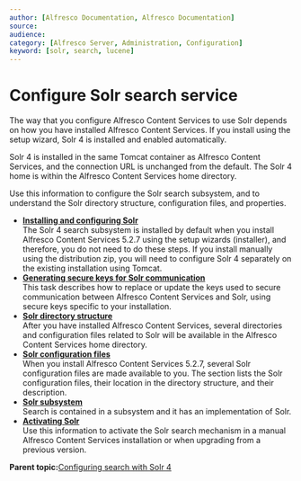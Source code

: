 ```yaml
---
author: [Alfresco Documentation, Alfresco Documentation]
source: 
audience: 
category: [Alfresco Server, Administration, Configuration]
keyword: [solr, search, lucene]
---
```


# Configure Solr search service

The way that you configure Alfresco Content Services to use Solr depends on how you have installed Alfresco Content Services. If you install using the setup wizard, Solr 4 is installed and enabled automatically.

Solr 4 is installed in the same Tomcat container as Alfresco Content Services, and the connection URL is unchanged from the default. The Solr 4 home is within the Alfresco Content Services home directory.

Use this information to configure the Solr search subsystem, and to understand the Solr directory structure, configuration files, and properties.

-   **[Installing and configuring Solr](../tasks/solr4-install-config.md)**  
 The Solr 4 search subsystem is installed by default when you install Alfresco Content Services 5.2.7 using the setup wizards \(installer\), and therefore, you do not need to do these steps. If you install manually using the distribution zip, you will need to configure Solr 4 separately on the existing installation using Tomcat.
-   **[Generating secure keys for Solr communication](../tasks/generate-keys-solr4.md)**  
This task describes how to replace or update the keys used to secure communication between Alfresco Content Services and Solr, using secure keys specific to your installation.
-   **[Solr directory structure](../concepts/solr4-directory.md)**  
After you have installed Alfresco Content Services, several directories and configuration files related to Solr will be available in the Alfresco Content Services home directory.
-   **[Solr configuration files](../concepts/solr4-config-files.md)**  
When you install Alfresco Content Services 5.2.7, several Solr configuration files are made available to you. The section lists the Solr configuration files, their location in the directory structure, and their description.
-   **[Solr subsystem](../concepts/solr4-subsystem.md)**  
Search is contained in a subsystem and it has an implementation of Solr.
-   **[Activating Solr](../tasks/solr4-alfresco-config.md)**  
Use this information to activate the Solr search mechanism in a manual Alfresco Content Services installation or when upgrading from a previous version.

**Parent topic:**[Configuring search with Solr 4](../concepts/solr-home.md)

